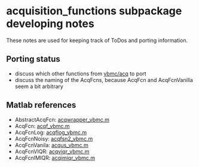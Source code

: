 # acquisition_functions subpackage developing notes

These notes are used for keeping track of ToDos and porting information.

## Porting status
- discuss which other functions from [vbmc/acq](https://github.com/lacerbi/vbmc/blob/master/acq) to port
- discuss the naming of the AcqFcns, because AcqFcn and AcqFcnVanilla seem a bit arbitrary

## Matlab references
- AbstractAcqFcn: [acqwrapper_vbmc.m](https://github.com/lacerbi/vbmc/blob/master/acq/acqwrapper_vbmc.m)
- AcqFcn: [acqf_vbmc.m](https://github.com/lacerbi/vbmc/blob/master/acq/acqf_vbmc.m)
- AcqFcnLog: [acqflog_vbmc.m](https://github.com/lacerbi/vbmc/blob/master/acq/acqflog_vbmc.m)
- AcqFcnNoisy: [acqfsn2_vbmc.m](https://github.com/lacerbi/vbmc/blob/master/acq/acqfsn2_vbmc.m)
- AcqFcnVanila: [acqus_vbmc.m](https://github.com/lacerbi/vbmc/blob/master/acq/acqus_vbmc.m)
- AcqFcnVIQR: [acqviqr_vbmc.m](https://github.com/lacerbi/vbmc/blob/master/acq/acqviqr_vbmc.m)
- AcqFcnIMIQR: [acqimiqr_vbmc.m](https://github.com/lacerbi/vbmc/blob/master/acq/acqimiqr_vbmc.m)
